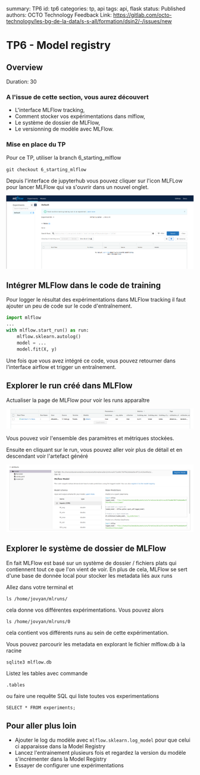 summary: TP6
id: tp6
categories: tp, api
tags: api, flask
status: Published
authors: OCTO Technology
Feedback Link: https://gitlab.com/octo-technology/les-bg-de-la-data/s-s-all/formation/dsin2/-/issues/new

# TP6 - Model registry

## Overview
Duration: 30


### A l'issue de cette section, vous aurez découvert

- L'interface MLFlow tracking,
- Comment stocker vos expérimentations dans mlflow,
- Le système de dossier de MLFlow,
- Le versionning de modèle avec MLFlow.

### Mise en place du TP

Pour ce TP, utiliser la branch 6_starting_mlflow

`git checkout 6_starting_mlflow`

Depuis l'interface de jupyterhub vous pouvez cliquer sur l'icon MLFLow pour lancer MLFlow qui va 
s'ouvrir dans un nouvel onglet.

![mlflow-ui](./docs/tp6/mlflowui.png)

## Intégrer MLFlow dans le code de training

Pour logger le résultat des expérimentations dans MLFlow tracking il faut ajouter un peu de code sur le code d'entraînement.


```python
import mlflow
...
with mlflow.start_run() as run:
    mlflow.sklearn.autolog()
    model = ...
    model.fit(X, y)
```

Une fois que vous avez intégré ce code, vous pouvez retourner dans l'interface airflow et trigger un entraînement.

## Explorer le run créé dans MLFlow
Actualiser la page de MLFlow pour voir les runs apparaître

![MLFLOW-run](./docs/tp6/one_experiment.png)

Vous pouvez voir l'ensemble des paramètres et métriques stockées.

Ensuite en cliquant sur le run, vous pouvez aller voir plus de détail et en descendant voir l'artefact généré

![MLFLOW-artefact](./docs/tp6/artifact.png)

## Explorer le système de dossier de MLFlow

En fait MLFlow est basé sur un système de dossier / fichiers plats qui contiennent tout ce que l'on vient de voir.
En plus de cela, MLFlow se sert d'une base de donnée local pour stocker les metadata liés aux runs

Allez dans votre terminal et 
```shell
ls /home/jovyan/mlruns/
```

cela donne vos différentes expérimentations. Vous pouvez alors

```shell
ls /home/jovyan/mlruns/0
```

cela contient vos différents runs au sein de cette expérimentation.

Vous pouvez parcourir les metadata en explorant le fichier mlflow.db à la racine
```shell
sqlite3 mlflow.db
```

Listez les tables avec commande
```shell
.tables
```

ou faire une requête SQL qui liste toutes vos experimentations
```shell
SELECT * FROM experiments;
```


## Pour aller plus loin

- Ajouter le log du modèle avec `mlflow.sklearn.log_model` pour que celui ci apparaisse dans la Model Registry
- Lancez l'entrainement plusieurs fois et regardez la version du modèle s'incrémenter dans la Model Registry
- Essayer de configurer une expérimentations
